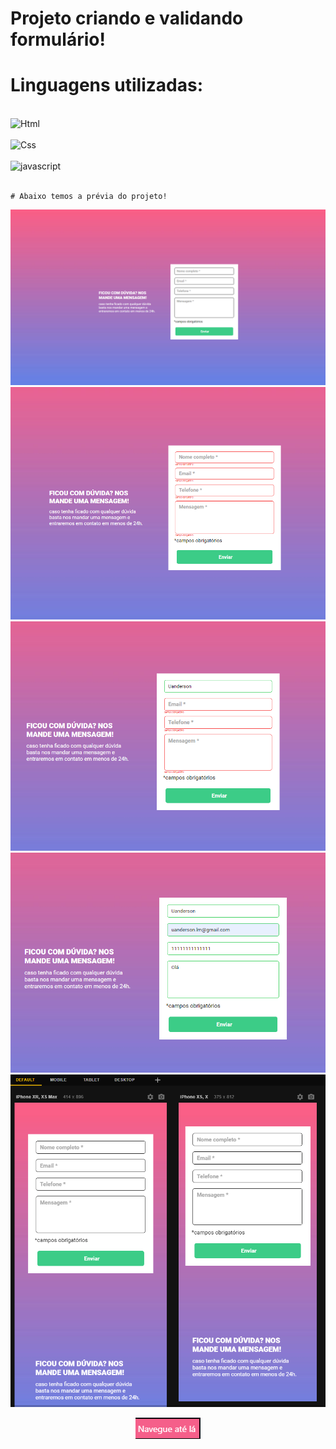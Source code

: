 # Projeto criando e validando formulário!

# Linguagens utilizadas:



<div style="display: inline_block"><br>
    <img alingn="center"alt="Html"src="https://img.shields.io/badge/HTML-239120?style=for-the-badge&logo=html5&logoColor=white"><br>
    <br>
    <img alingn="center"alt="Css"src="https://img.shields.io/badge/CSS-239120?&style=for-the-badge&logo=css3&logoColor=white" /><br>
    <br>
    <img alingn="center"alt="javascript"src="https://img.shields.io/badge/JavaScript-F7DF1E?style=for-the-badge&logo=javascript&logoColor=black">
</div></br>

    # Abaixo temos a prévia do projeto!

<img src="./img/print-Desktop.png">
<img src="./img/print-validation.png">
<img src="./img/print-validation-infor.png">
<img src="./img/print-validation-total.png">
<img src="./img/print-responsive-mobile.png">

<br>


<a href="https://uandersonlim.github.io/Quest-DevQues-HTML-CSS-JS/">
<p align="center"><img src="./img/img-button.png"></p>
</a>